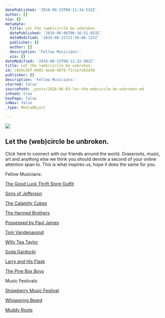 ```yaml
---
datePublished: '2016-08-23T08:11:34.533Z'
author: []
via: {}
metadata:
  title: Let the (web)circle be unbroken.
  datePublished: '2016-06-06T06:16:51.053Z'
  dateModified: '2016-08-22T21:58:06.125Z'
  publisher: {}
  author: []
  description: 'Fellow Musicians:'
  via: {}
dateModified: '2016-08-23T08:11:32.902Z'
title: Let the (web)circle be unbroken.
id: c4b9c56f-0401-4ea6-98f8-f1c1e7a92d39
publisher: {}
description: 'Fellow Musicians:'
starred: false
sourcePath: _posts/2016-06-03-let-the-webcircle-be-unbroken.md
inFeed: true
hasPage: false
inNav: false
_type: MediaObject

---
```

<article style=""><img src="https://the-grid-user-content.s3-us-west-2.amazonaws.com/ac11dba0-3911-48be-8604-b8045d1cda7d.jpg" /><h1>Let the (web)circle be unbroken.</h1><p>Click here to connect with our friends around the world. Grassroots, music, art and anything else we think you should devote a second of your online attention span to. This is what inspires us, hope it does the same for you.</p></article>

Fellow Musicians:

[The Good Luck Thrift Store Outfit][0]

[Sons of Jefferson][1]

[The Calamity Cubes][2]

[The Harmed Brothers][3]

[Possessed by Paul James][4]

[Tom Vandenavond][5]

[Willy Tea Taylor][6]

[Soda Gardocki][7]

[Larry and His Flask][8]

[The Pine Box Boys][9]

Music Festivals:

[Strawberry Music Festival][10]

[Whispering Beard][11]

[Muddy Roots][12]

[0]: www.thegoodluckthriftstoreoutfit.com
[1]: https://www.facebook.com/Sons-of-Jefferson-118029741560655/
[2]: https://www.reverbnation.com/thecalamitycubes
[3]: www.theharmedbrothers.com
[4]: www.ppjrecord.com
[5]: www.tomvandenavond.com
[6]: willyteataylor.com
[7]: https://www.reverbnation.com/sodagardocki
[8]: www.larryandhisflask.com
[9]: www.pineboxboys.com
[10]: strawberrymusic.com
[11]: www.whisperingbeard.com
[12]: muddyrootsrecords.com